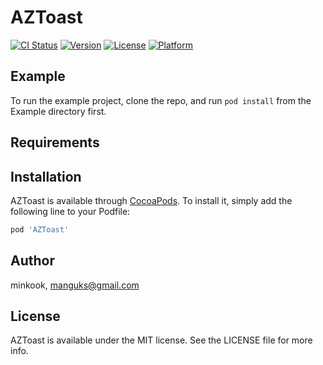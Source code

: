 # AZToast

[![CI Status](https://img.shields.io/travis/minkook/AZToast.svg?style=flat)](https://travis-ci.org/minkook/AZToast)
[![Version](https://img.shields.io/cocoapods/v/AZToast.svg?style=flat)](https://cocoapods.org/pods/AZToast)
[![License](https://img.shields.io/cocoapods/l/AZToast.svg?style=flat)](https://cocoapods.org/pods/AZToast)
[![Platform](https://img.shields.io/cocoapods/p/AZToast.svg?style=flat)](https://cocoapods.org/pods/AZToast)

## Example

To run the example project, clone the repo, and run `pod install` from the Example directory first.

## Requirements

## Installation

AZToast is available through [CocoaPods](https://cocoapods.org). To install
it, simply add the following line to your Podfile:

```ruby
pod 'AZToast'
```

## Author

minkook, manguks@gmail.com

## License

AZToast is available under the MIT license. See the LICENSE file for more info.
